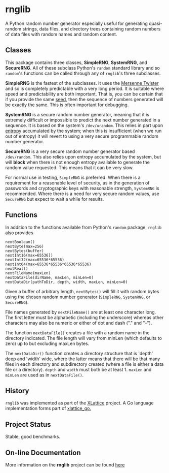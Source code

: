 # rnglib

A Python random number generator especially useful for generating 
quasi-random strings, data files, and directory trees containing
random numbers of data files with random names and random content.

## Classes

This package contains three classes, **SimpleRNG**, **SystemRNG**, 
and **SecureRNG**.  All of these subclass Python's `random` standard 
library and so `random`'s functions can be called through any
of `rnglib`'s three subclasses.

**SimpleRNG** is the fastest of the subclasses.  It uses the 
[Mersenne Twister](https://en.wikipedia.org/wiki-Mersenne_Twister)
and so is completely predictable with a very long period.
It is suitable where speed and predictability are both important.
That is, you can be certain that if you provide the same 
[seed](https://en.wikipedia.org/wiki/Random_seed),
then the sequence of numbers generated will be exactly the same.  This is
often important for debugging.

**SystemRNG** is a secure random number generator, meaning that it is
extremely difficult or impossible to predict the next number 
generated in a sequence.  It is based on the system's `/dev/urandom`.
This relies in part upon 
[entropy](https://en.wikipedia.org/wiki/Entropy (Computing))
accumulated by the system; when 
this is insufficient (when we run out of entropy) it will revert to using 
a very secure programmable random number generator.

**SecureRNG** is a very secure random number generator based  
`/dev/random`.  This also relies upon entropy accumulated by the
system, but will **block** when there is not enough entropy available
to generate the random value requested.  This means that it can be
very slow.

For normal use in testing, `SimpleRNG` is preferred.  When there is
a requirement for a reasonable level of security, as in the 
generation of passwords and cryptographic keys with reasonable 
strength, `SystemRNG` is recommended.  Where there is a need for 
very secure random values, use `SecureRNG` but expect to wait a 
while for results.

## Functions

In addition to the functions available from Python's `random` package,
`rnglib` also provides

	nextBoolean()
	nextByte(max=256)
	nextBytes(buffer)
	nextInt16(max=65536])
	nextInt32(max=65536*65536)
	nextInt64(max=65536*65536*65536*65536)
	nextReal()
	nextFileName(maxLen)
	nextDataFile(dirName, maxLen, minLen=0)
	nextDataDir(pathToDir, depth, width, maxLen, minLen=0)

Given a buffer of arbitrary length, `nextBytes()` will fill it with random
bytes using the chosen random number generator (`SimpleRNG`, `SystemRNG`, 
or `SecureRNG`).

File names generated by `nextFileName()` are at least one character long.  
The first letter must be alphabetic (including the underscore) 
whereas other characters may also be numeric or either of dot and dash
("." and "-").

The function `nextDataFile()` creates a file with a random name in the
directory indicated.  The file length will vary from minLen (which 
defaults to zero) up to but excluding maxLen bytes.

The `nextDataDir()` function creates a directory structure that is
'depth' deep and 'width' wide, where the latter means that there 
will be that many files in each directory and subdirectory created
(where a file is either a data file or a directory). `depth` and
`width` must both be at least 1.  `maxLen` and `minLen` are used as in
`nextDataFile()`.

## History

`rnglib` was implemented as part of the 
[XLattice](http://www.xlattice.org) 
project.  A Go language implementation forms part of 
[xlattice_go.](https://gibhub.com/jddixon/xlattice_go)

## Project Status

Stable, good benchmarks.


## On-line Documentation
More information on the **rnglib** project can be found 
[here](https://jddixon.github.io/rnglib)

